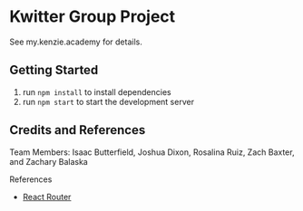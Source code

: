 # Kwitter Group Project

See my.kenzie.academy for details.

## Getting Started

1. run `npm install` to install dependencies
2. run `npm start` to start the development server

## Credits and References

Team Members: Isaac Butterfield, Joshua Dixon, Rosalina Ruiz, Zach Baxter, and Zachary Balaska

References

- [React Router](https://reactrouter.com/web/api/Redirect)
